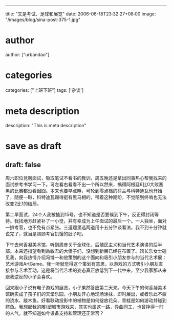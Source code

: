 
---
title: "又是考试、足球和展览"
date: 2006-06-18T23:32:27+08:00
image: "/images/blog/sina-post-375-1.jpg"
# author
author: ["urbandao"]
# categories
categories: ["上班下班"]
tags: ['杂谈']
# meta description
description: "This is meta description"
# save as draft
draft: false
---

周六职位竞聘面试，吸取笔试不看书的教训，周五晚还是拿出同事热心帮我找来的面试参考书学习一下。可左看右看看不出一个所以然来，搞得阿根廷6比0大败塞黑的比赛都没看囫囵。本来也要早点睡，可轮到零点档的荷兰与科特迪瓦也开始了，随便一瞅，科特迪瓦踢得挺有黑马相的，带着这种期盼，不觉陪到终哨也无法改变2比1的结局。

第二早面试，24个人我被抽到15号，也不知道是否要候到下午，反正得封闭等待。我找地方赶紧补了一小觉，并有幸成为上午面试的最后一个。一人独坐，面对一排考官，也不免有点紧张。三道题里选两道用十五分钟谈看法，我不到十分钟就说完了，就当是照顾考官饥饿的肚子吧。

下午去何香凝美术馆，听到周彦关于全球化、后殖民主义和当代艺术演讲的后半部。本来还指望看到岳敏君的大傻子们，没想到新展已经在布置了。馆长乐女士碰见我，向我热情介绍冯博一和他策划的这个面向和吸引小朋友参与的当代艺术展：艺术游戏ArtGame。我一听就觉得这个策划有意思，以游戏的方式吸引小朋友直接参与艺术互动，这是将当代艺术的姿态真正放低到下一代中来，至少我家那从来跟我逆反的小子会喜欢。

回来跟小子说有电子游戏的展览，小子果然答应第二天来。今天下午的何香凝美术馆确实成了孩子们的天堂乐园，小朋友开心地现场涂抹，即时展出，或者乐此不疲的浇水、敲木鱼，好看联动投影中的植物是如何绽放花朵、青蛙是如何游动并碰到鳄鱼。我想起我的雕\塑城市游戏来，其实也属这一路，异曲同工，也曾挣得一时的人气，就不知道如今设备支持和管理还正常否？
